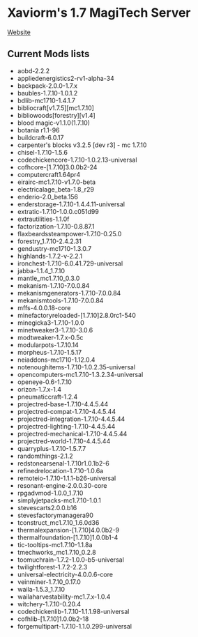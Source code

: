 Xaviorm's 1.7 MagiTech Server
=============================
[Website](http://xaviormserver.github.io/)

Current Mods lists
------------------
* aobd-2.2.2
* appliedenergistics2-rv1-alpha-34
* backpack-2.0.0-1.7.x
* baubles-1.7.10-1.0.1.2
* bdlib-mc1710-1.4.1.7
* bibliocraft[v1.7.5][mc1.7.10]
* bibliowoods[forestry][v1.4]
* blood magic-v1.1.0(1.7.10)
* botania r1.1-96
* buildcraft-6.0.17
* carpenter's blocks v3.2.5 [dev r3] - mc 1.7.10
* chisel-1.7.10-1.5.6
* codechickencore-1.7.10-1.0.2.13-universal
* cofhcore-[1.7.10]3.0.0b2-24
* computercraft1.64pr4
* eirairc-mc1.7.10-v1.7.0-beta
* electricalage_beta-1.8_r29
* enderio-2.0_beta.156
* enderstorage-1.7.10-1.4.4.11-universal
* extratic-1.7.10-1.0.0.c051d99
* extrautilities-1.1.0f
* factorization-1.7.10-0.8.87.1
* flaxbeardssteampower-1.7.10-0.25.0
* forestry_1.7.10-2.4.2.31
* gendustry-mc1710-1.3.0.7
* highlands-1.7.2-v-2.2.1
* ironchest-1.7.10-6.0.41.729-universal
* jabba-1.1.4_1.7.10
* mantle_mc1.7.10_0.3.0
* mekanism-1.7.10-7.0.0.84
* mekanismgenerators-1.7.10-7.0.0.84
* mekanismtools-1.7.10-7.0.0.84
* mffs-4.0.0.18-core
* minefactoryreloaded-[1.7.10]2.8.0rc1-540
* minegicka3-1.7.10-1.0.0
* minetweaker3-1.7.10-3.0.6
* modtweaker-1.7.x-0.5c
* modularpots-1.7.10.14
* morpheus-1.7.10-1.5.17
* neiaddons-mc1710-1.12.0.4
* notenoughitems-1.7.10-1.0.2.35-universal
* opencomputers-mc1.7.10-1.3.2.34-universal
* openeye-0.6-1.7.10
* orizon-1.7.x-1.4
* pneumaticcraft-1.2.4
* projectred-base-1.7.10-4.4.5.44
* projectred-compat-1.7.10-4.4.5.44
* projectred-integration-1.7.10-4.4.5.44
* projectred-lighting-1.7.10-4.4.5.44
* projectred-mechanical-1.7.10-4.4.5.44
* projectred-world-1.7.10-4.4.5.44
* quarryplus-1.7.10-1.5.7.7
* randomthings-2.1.2
* redstonearsenal-1.7.10r1.0.1b2-6
* refinedrelocation-1.7.10-1.0.6a
* remoteio-1.7.10-1.1.1-b26-universal
* resonant-engine-2.0.0.30-core
* rpgadvmod-1.0.0_1.7.10
* simplyjetpacks-mc1.7.10-1.0.1
* stevescarts2.0.0.b16
* stevesfactorymanagera90
* tconstruct_mc1.7.10_1.6.0d36
* thermalexpansion-[1.7.10]4.0.0b2-9
* thermalfoundation-[1.7.10]1.0.0b1-4
* tic-tooltips-mc1.7.10-1.1.8a
* tmechworks_mc1.7.10_0.2.8
* toomuchrain-1.7.2-1.0.0-b5-universal
* twilightforest-1.7.2-2.2.3
* universal-electricity-4.0.0.6-core
* veinminer-1.7.10_0.17.0
* waila-1.5.3_1.7.10
* wailaharvestability-mc1.7.x-1.0.4
* witchery-1.7.10-0.20.4
* codechickenlib-1.7.10-1.1.1.98-universal
* cofhlib-[1.7.10]1.0.0b2-18
* forgemultipart-1.7.10-1.1.0.299-universal

    
